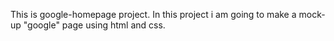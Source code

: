 This is google-homepage project. In this project i am going to make a mock-up "google" page using html and css.
